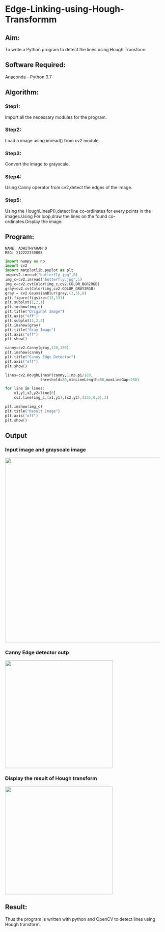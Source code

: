# Edge-Linking-using-Hough-Transformm
## Aim:
To write a Python program to detect the lines using Hough Transform.

## Software Required:
Anaconda - Python 3.7

## Algorithm:
### Step1:

Import all the necessary modules for the program.
### Step2:

Load a image using imread() from cv2 module.
### Step3:

Convert the image to grayscale.
### Step4:

Using Canny operator from cv2,detect the edges of the image.
### Step5:

Using the HoughLinesP(),detect line co-ordinates for every points in the images.Using For loop,draw the lines on the found co-ordinates.Display the image.
## Program:
```
NAME: ADHITHYARAM D
REG: 212222230008
```
```PYTHON
import numpy as np
import cv2
import matplotlib.pyplot as plt
img=cv2.imread("butterfly.jpg",0)
img_c=cv2.imread("butterfly.jpg",1)
img_c=cv2.cvtColor(img_c,cv2.COLOR_BGR2RGB)
gray=cv2.cvtColor(img,cv2.COLOR_GRAY2RGB)
gray = cv2.GaussianBlur(gray,(3,3),0)
plt.figure(figsize=(13,13))
plt.subplot(1,2,1)
plt.imshow(img_c)
plt.title("Original Image")
plt.axis("off")
plt.subplot(1,2,2)
plt.imshow(gray)
plt.title("Gray Image")
plt.axis("off")
plt.show()

canny=cv2.Canny(gray,120,150)
plt.imshow(canny)
plt.title("Canny Edge Detector")
plt.axis("off")
plt.show()

lines=cv2.HoughLinesP(canny,1,np.pi/180,
                threshold=80,minLineLength=50,maxLineGap=250)

for line in lines:
    x1,y1,x2,y2=line[0]
    cv2.line(img_c,(x1,y1),(x2,y2),(255,0,0),3)

plt.imshow(img_c)
plt.title("Result Image")
plt.axis("off")
plt.show()
```
## Output
### Input image and grayscale image
<img src = "https://github.com/Adhithyaram29D/Edge-Linking-using-Hough-Transformm/assets/119393540/58f5c317-13c2-4654-817c-c1d435a88968" width= "600">

### Canny Edge detector outp
<img src = "https://github.com/Adhithyaram29D/Edge-Linking-using-Hough-Transformm/assets/119393540/53d78387-0929-42f5-93fc-4324154b9126" width="350">

### Display the result of Hough transform
<img src ="https://github.com/Adhithyaram29D/Edge-Linking-using-Hough-Transformm/assets/119393540/1ee0de47-b785-416d-8607-f13bd871e448" width="350">

## Result:
Thus the program is written with python and OpenCV to detect lines using Hough transform.
